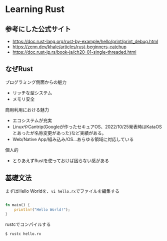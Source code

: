 # Learning Rust

## 参考にした公式サイト

- https://doc.rust-lang.org/rust-by-example/hello/print/print_debug.html
- https://zenn.dev/khale/articles/rust-beginners-catchup
- https://doc.rust-jp.rs/book-ja/ch20-01-single-threaded.html

## なぜRust

プログラミング側面からの魅力
- リッチな型システム
- メモリ安全

商用利用における魅力
- エコシステムが充実
- LinuxやCantrip(Googleが作ったセキュアOS、2022/10/25発表時はKataOSとあったが名称変更があった)など実績がある。
- Web/Native App/組み込み/OS...あらゆる領域に対応している

個人的
- とりあえずRustを使っておけば困らない感がある


## 基礎文法

まずはHello Worldを、`vi hello.rx`でファイルを編集する
```rust

fn main() {
    println!("Hello World!");
}
```

rustcでコンパイルする
```shell
$ rustc hello.rx
```

